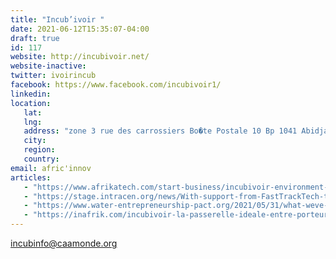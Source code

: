 ```yaml
---
title: "Incub’ivoir "
date: 2021-06-12T15:35:07-04:00
draft: true
id: 117
website: http://incubivoir.net/
website-inactive: 
twitter: ivoirincub
facebook: https://www.facebook.com/incubivoir1/
linkedin: 
location: 
   lat: 
   lng: 
   address: "zone 3 rue des carrossiers Bo�te Postale 10 Bp 1041 Abidjan 10"
   city: 
   region: 
   country: 
email: afric'innov
articles:
   - "https://www.afrikatech.com/start-business/incubivoir-environment-startup-project-caravan/"
   - "https://stage.intracen.org/news/With-support-from-FastTrackTech-tech-hubs-boost-innovation-in-West-Africa/"
   - "https://www.water-entrepreneurship-pact.org/2021/05/31/what-weve-been-up-to-in-west-africa-so-far/"
   - "https://inafrik.com/incubivoir-la-passerelle-ideale-entre-porteurs-de-projets-et-investisseurs/"
---
```

incubinfo@caamonde.org

